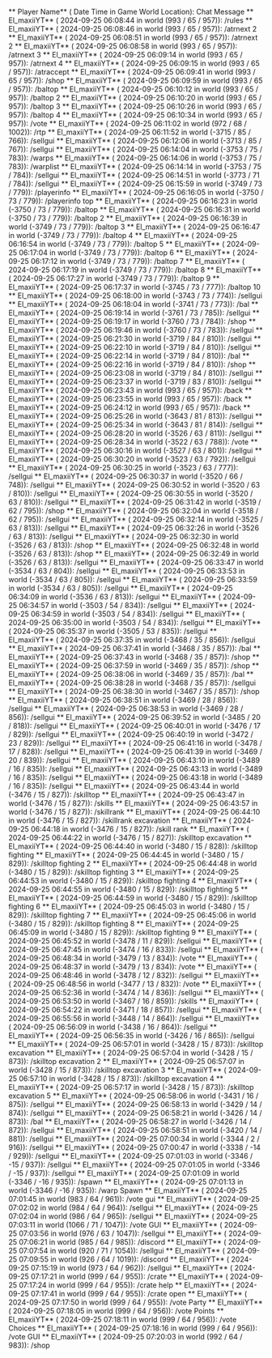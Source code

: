 ** Player Name** ( Date  Time in  Game World Location):  Chat Message
** El_maxiiYT** ( 2024-09-25  06:08:44 in  world (993 / 65 / 957)): /rules
** El_maxiiYT** ( 2024-09-25  06:08:46 in  world (993 / 65 / 957)): /atrnext 2
** El_maxiiYT** ( 2024-09-25  06:08:51 in  world (993 / 65 / 957)): /atrnext 2
** El_maxiiYT** ( 2024-09-25  06:08:58 in  world (993 / 65 / 957)): /atrnext 3
** El_maxiiYT** ( 2024-09-25  06:09:14 in  world (993 / 65 / 957)): /atrnext 4
** El_maxiiYT** ( 2024-09-25  06:09:15 in  world (993 / 65 / 957)): /atraccept
** El_maxiiYT** ( 2024-09-25  06:09:41 in  world (993 / 65 / 957)): /shop
** El_maxiiYT** ( 2024-09-25  06:09:59 in  world (993 / 65 / 957)): /baltop
** El_maxiiYT** ( 2024-09-25  06:10:12 in  world (993 / 65 / 957)): /baltop 2
** El_maxiiYT** ( 2024-09-25  06:10:20 in  world (993 / 65 / 957)): /baltop 3
** El_maxiiYT** ( 2024-09-25  06:10:26 in  world (993 / 65 / 957)): /baltop 4
** El_maxiiYT** ( 2024-09-25  06:10:34 in  world (993 / 65 / 957)): /vote
** El_maxiiYT** ( 2024-09-25  06:11:02 in  world (972 / 68 / 1002)): /rtp
** El_maxiiYT** ( 2024-09-25  06:11:52 in  world (-3715 / 85 / 766)): /sellgui
** El_maxiiYT** ( 2024-09-25  06:12:06 in  world (-3713 / 85 / 767)): /sellgui
** El_maxiiYT** ( 2024-09-25  06:14:04 in  world (-3753 / 75 / 783)): /warps
** El_maxiiYT** ( 2024-09-25  06:14:06 in  world (-3753 / 75 / 783)): /warplist
** El_maxiiYT** ( 2024-09-25  06:14:14 in  world (-3753 / 75 / 784)): /sellgui
** El_maxiiYT** ( 2024-09-25  06:14:51 in  world (-3773 / 71 / 784)): /sellgui
** El_maxiiYT** ( 2024-09-25  06:15:59 in  world (-3749 / 73 / 779)): /playerinfo
** El_maxiiYT** ( 2024-09-25  06:16:05 in  world (-3750 / 73 / 779)): /playerinfo top
** El_maxiiYT** ( 2024-09-25  06:16:23 in  world (-3750 / 73 / 779)): /baltop
** El_maxiiYT** ( 2024-09-25  06:16:31 in  world (-3750 / 73 / 779)): /baltop 2
** El_maxiiYT** ( 2024-09-25  06:16:39 in  world (-3749 / 73 / 779)): /baltop 3
** El_maxiiYT** ( 2024-09-25  06:16:47 in  world (-3749 / 73 / 779)): /baltop 4
** El_maxiiYT** ( 2024-09-25  06:16:54 in  world (-3749 / 73 / 779)): /baltop 5
** El_maxiiYT** ( 2024-09-25  06:17:04 in  world (-3749 / 73 / 779)): /baltop 6
** El_maxiiYT** ( 2024-09-25  06:17:12 in  world (-3749 / 73 / 779)): /baltop 7
** El_maxiiYT** ( 2024-09-25  06:17:19 in  world (-3749 / 73 / 779)): /baltop 8
** El_maxiiYT** ( 2024-09-25  06:17:27 in  world (-3749 / 73 / 779)): /baltop 9
** El_maxiiYT** ( 2024-09-25  06:17:37 in  world (-3745 / 73 / 777)): /baltop 10
** El_maxiiYT** ( 2024-09-25  06:18:00 in  world (-3743 / 73 / 774)): /sellgui
** El_maxiiYT** ( 2024-09-25  06:18:04 in  world (-3741 / 73 / 773)): /bal
** El_maxiiYT** ( 2024-09-25  06:19:14 in  world (-3761 / 73 / 785)): /sellgui
** El_maxiiYT** ( 2024-09-25  06:19:17 in  world (-3760 / 73 / 784)): /shop
** El_maxiiYT** ( 2024-09-25  06:19:46 in  world (-3760 / 73 / 783)): /sellgui
** El_maxiiYT** ( 2024-09-25  06:21:30 in  world (-3719 / 84 / 810)): /sellgui
** El_maxiiYT** ( 2024-09-25  06:22:10 in  world (-3719 / 84 / 810)): /sellgui
** El_maxiiYT** ( 2024-09-25  06:22:14 in  world (-3719 / 84 / 810)): /bal
** El_maxiiYT** ( 2024-09-25  06:22:16 in  world (-3719 / 84 / 810)): /shop
** El_maxiiYT** ( 2024-09-25  06:23:08 in  world (-3719 / 84 / 810)): /sellgui
** El_maxiiYT** ( 2024-09-25  06:23:37 in  world (-3719 / 83 / 810)): /sellgui
** El_maxiiYT** ( 2024-09-25  06:23:43 in  world (993 / 65 / 957)): /back
** El_maxiiYT** ( 2024-09-25  06:23:55 in  world (993 / 65 / 957)): /back
** El_maxiiYT** ( 2024-09-25  06:24:12 in  world (993 / 65 / 957)): /back
** El_maxiiYT** ( 2024-09-25  06:25:26 in  world (-3643 / 81 / 813)): /sellgui
** El_maxiiYT** ( 2024-09-25  06:25:34 in  world (-3643 / 81 / 814)): /sellgui
** El_maxiiYT** ( 2024-09-25  06:28:20 in  world (-3526 / 63 / 811)): /sellgui
** El_maxiiYT** ( 2024-09-25  06:28:34 in  world (-3522 / 63 / 788)): /vote
** El_maxiiYT** ( 2024-09-25  06:30:16 in  world (-3527 / 63 / 801)): /sellgui
** El_maxiiYT** ( 2024-09-25  06:30:20 in  world (-3523 / 63 / 792)): /sellgui
** El_maxiiYT** ( 2024-09-25  06:30:25 in  world (-3523 / 63 / 777)): /sellgui
** El_maxiiYT** ( 2024-09-25  06:30:37 in  world (-3520 / 66 / 748)): /sellgui
** El_maxiiYT** ( 2024-09-25  06:30:52 in  world (-3520 / 63 / 810)): /sellgui
** El_maxiiYT** ( 2024-09-25  06:30:55 in  world (-3520 / 63 / 810)): /sellgui
** El_maxiiYT** ( 2024-09-25  06:31:42 in  world (-3519 / 62 / 795)): /shop
** El_maxiiYT** ( 2024-09-25  06:32:04 in  world (-3518 / 62 / 795)): /sellgui
** El_maxiiYT** ( 2024-09-25  06:32:14 in  world (-3525 / 63 / 813)): /sellgui
** El_maxiiYT** ( 2024-09-25  06:32:26 in  world (-3526 / 63 / 813)): /sellgui
** El_maxiiYT** ( 2024-09-25  06:32:30 in  world (-3526 / 63 / 813)): /shop
** El_maxiiYT** ( 2024-09-25  06:32:48 in  world (-3526 / 63 / 813)): /shop
** El_maxiiYT** ( 2024-09-25  06:32:49 in  world (-3526 / 63 / 813)): /sellgui
** El_maxiiYT** ( 2024-09-25  06:33:47 in  world (-3534 / 63 / 804)): /sellgui
** El_maxiiYT** ( 2024-09-25  06:33:53 in  world (-3534 / 63 / 805)): /sellgui
** El_maxiiYT** ( 2024-09-25  06:33:59 in  world (-3534 / 63 / 805)): /sellgui
** El_maxiiYT** ( 2024-09-25  06:34:09 in  world (-3536 / 63 / 813)): /sellgui
** El_maxiiYT** ( 2024-09-25  06:34:57 in  world (-3503 / 54 / 834)): /sellgui
** El_maxiiYT** ( 2024-09-25  06:34:59 in  world (-3503 / 54 / 834)): /sellgui
** El_maxiiYT** ( 2024-09-25  06:35:00 in  world (-3503 / 54 / 834)): /sellgui
** El_maxiiYT** ( 2024-09-25  06:35:37 in  world (-3505 / 53 / 835)): /sellgui
** El_maxiiYT** ( 2024-09-25  06:37:35 in  world (-3468 / 35 / 856)): /sellgui
** El_maxiiYT** ( 2024-09-25  06:37:41 in  world (-3468 / 35 / 857)): /bal
** El_maxiiYT** ( 2024-09-25  06:37:43 in  world (-3468 / 35 / 857)): /shop
** El_maxiiYT** ( 2024-09-25  06:37:59 in  world (-3469 / 35 / 857)): /shop
** El_maxiiYT** ( 2024-09-25  06:38:06 in  world (-3469 / 35 / 857)): /bal
** El_maxiiYT** ( 2024-09-25  06:38:28 in  world (-3468 / 35 / 857)): /sellgui
** El_maxiiYT** ( 2024-09-25  06:38:30 in  world (-3467 / 35 / 857)): /shop
** El_maxiiYT** ( 2024-09-25  06:38:51 in  world (-3469 / 28 / 856)): /sellgui
** El_maxiiYT** ( 2024-09-25  06:38:53 in  world (-3469 / 28 / 856)): /sellgui
** El_maxiiYT** ( 2024-09-25  06:39:52 in  world (-3485 / 20 / 818)): /sellgui
** El_maxiiYT** ( 2024-09-25  06:40:01 in  world (-3476 / 17 / 829)): /sellgui
** El_maxiiYT** ( 2024-09-25  06:40:19 in  world (-3472 / 23 / 829)): /sellgui
** El_maxiiYT** ( 2024-09-25  06:41:16 in  world (-3478 / 17 / 828)): /sellgui
** El_maxiiYT** ( 2024-09-25  06:41:39 in  world (-3469 / 20 / 839)): /sellgui
** El_maxiiYT** ( 2024-09-25  06:43:10 in  world (-3489 / 16 / 835)): /sellgui
** El_maxiiYT** ( 2024-09-25  06:43:13 in  world (-3489 / 16 / 835)): /sellgui
** El_maxiiYT** ( 2024-09-25  06:43:18 in  world (-3489 / 16 / 835)): /sellgui
** El_maxiiYT** ( 2024-09-25  06:43:44 in  world (-3476 / 15 / 827)): /skilltop
** El_maxiiYT** ( 2024-09-25  06:43:47 in  world (-3476 / 15 / 827)): /skills
** El_maxiiYT** ( 2024-09-25  06:43:57 in  world (-3476 / 15 / 827)): /skillrank
** El_maxiiYT** ( 2024-09-25  06:44:10 in  world (-3476 / 15 / 827)): /skillrank excavation
** El_maxiiYT** ( 2024-09-25  06:44:18 in  world (-3476 / 15 / 827)): /skill rank
** El_maxiiYT** ( 2024-09-25  06:44:22 in  world (-3476 / 15 / 827)): /skilltop excavation
** El_maxiiYT** ( 2024-09-25  06:44:40 in  world (-3480 / 15 / 828)): /skilltop fighting
** El_maxiiYT** ( 2024-09-25  06:44:45 in  world (-3480 / 15 / 829)): /skilltop fighting 2
** El_maxiiYT** ( 2024-09-25  06:44:48 in  world (-3480 / 15 / 829)): /skilltop fighting 3
** El_maxiiYT** ( 2024-09-25  06:44:53 in  world (-3480 / 15 / 829)): /skilltop fighting 4
** El_maxiiYT** ( 2024-09-25  06:44:55 in  world (-3480 / 15 / 829)): /skilltop fighting 5
** El_maxiiYT** ( 2024-09-25  06:44:59 in  world (-3480 / 15 / 829)): /skilltop fighting 6
** El_maxiiYT** ( 2024-09-25  06:45:03 in  world (-3480 / 15 / 829)): /skilltop fighting 7
** El_maxiiYT** ( 2024-09-25  06:45:06 in  world (-3480 / 15 / 829)): /skilltop fighting 8
** El_maxiiYT** ( 2024-09-25  06:45:09 in  world (-3480 / 15 / 829)): /skilltop fighting 9
** El_maxiiYT** ( 2024-09-25  06:45:52 in  world (-3478 / 11 / 829)): /sellgui
** El_maxiiYT** ( 2024-09-25  06:47:45 in  world (-3474 / 16 / 833)): /sellgui
** El_maxiiYT** ( 2024-09-25  06:48:34 in  world (-3479 / 13 / 834)): /vote
** El_maxiiYT** ( 2024-09-25  06:48:37 in  world (-3479 / 13 / 834)): /vote
** El_maxiiYT** ( 2024-09-25  06:48:46 in  world (-3478 / 12 / 832)): /sellgui
** El_maxiiYT** ( 2024-09-25  06:48:56 in  world (-3477 / 13 / 832)): /vote
** El_maxiiYT** ( 2024-09-25  06:52:36 in  world (-3474 / 14 / 836)): /sellgui
** El_maxiiYT** ( 2024-09-25  06:53:50 in  world (-3467 / 16 / 859)): /skills
** El_maxiiYT** ( 2024-09-25  06:54:22 in  world (-3471 / 18 / 857)): /sellgui
** El_maxiiYT** ( 2024-09-25  06:55:56 in  world (-3448 / 14 / 864)): /sellgui
** El_maxiiYT** ( 2024-09-25  06:56:09 in  world (-3438 / 16 / 864)): /sellgui
** El_maxiiYT** ( 2024-09-25  06:56:35 in  world (-3426 / 16 / 865)): /sellgui
** El_maxiiYT** ( 2024-09-25  06:57:01 in  world (-3428 / 15 / 873)): /skilltop excavation
** El_maxiiYT** ( 2024-09-25  06:57:04 in  world (-3428 / 15 / 873)): /skilltop excavation 2
** El_maxiiYT** ( 2024-09-25  06:57:07 in  world (-3428 / 15 / 873)): /skilltop excavation 3
** El_maxiiYT** ( 2024-09-25  06:57:10 in  world (-3428 / 15 / 873)): /skilltop excavation 4
** El_maxiiYT** ( 2024-09-25  06:57:17 in  world (-3428 / 15 / 873)): /skilltop excavation 5
** El_maxiiYT** ( 2024-09-25  06:58:06 in  world (-3431 / 16 / 875)): /sellgui
** El_maxiiYT** ( 2024-09-25  06:58:13 in  world (-3429 / 14 / 874)): /sellgui
** El_maxiiYT** ( 2024-09-25  06:58:21 in  world (-3426 / 14 / 873)): /bal
** El_maxiiYT** ( 2024-09-25  06:58:27 in  world (-3426 / 14 / 872)): /sellgui
** El_maxiiYT** ( 2024-09-25  06:58:51 in  world (-3420 / 14 / 881)): /sellgui
** El_maxiiYT** ( 2024-09-25  07:00:34 in  world (-3344 / 2 / 916)): /sellgui
** El_maxiiYT** ( 2024-09-25  07:00:47 in  world (-3338 / -14 / 929)): /sellgui
** El_maxiiYT** ( 2024-09-25  07:01:03 in  world (-3346 / -15 / 937)): /sellgui
** El_maxiiYT** ( 2024-09-25  07:01:05 in  world (-3346 / -15 / 937)): /sellgui
** El_maxiiYT** ( 2024-09-25  07:01:09 in  world (-3346 / -16 / 935)): /spawn
** El_maxiiYT** ( 2024-09-25  07:01:13 in  world (-3346 / -16 / 935)): /warp Spawn
** El_maxiiYT** ( 2024-09-25  07:01:45 in  world (983 / 64 / 961)): /vote gui
** El_maxiiYT** ( 2024-09-25  07:02:02 in  world (984 / 64 / 964)): /sellgui
** El_maxiiYT** ( 2024-09-25  07:02:04 in  world (986 / 64 / 965)): /sellgui
** El_maxiiYT** ( 2024-09-25  07:03:11 in  world (1066 / 71 / 1047)): /vote GUI
** El_maxiiYT** ( 2024-09-25  07:03:56 in  world (976 / 63 / 1047)): /sellgui
** El_maxiiYT** ( 2024-09-25  07:06:21 in  world (985 / 64 / 985)): /discord
** El_maxiiYT** ( 2024-09-25  07:07:54 in  world (920 / 71 / 1054)): /sellgui
** El_maxiiYT** ( 2024-09-25  07:09:55 in  world (926 / 64 / 1019)): /discord
** El_maxiiYT** ( 2024-09-25  07:15:19 in  world (973 / 64 / 962)): /sellgui
** El_maxiiYT** ( 2024-09-25  07:17:21 in  world (999 / 64 / 955)): /crate
** El_maxiiYT** ( 2024-09-25  07:17:24 in  world (999 / 64 / 955)): /crate help
** El_maxiiYT** ( 2024-09-25  07:17:41 in  world (999 / 64 / 955)): /crate open
** El_maxiiYT** ( 2024-09-25  07:17:50 in  world (999 / 64 / 955)): /vote Party
** El_maxiiYT** ( 2024-09-25  07:18:05 in  world (999 / 64 / 956)): /vote Points
** El_maxiiYT** ( 2024-09-25  07:18:11 in  world (999 / 64 / 956)): /vote Choices
** El_maxiiYT** ( 2024-09-25  07:18:16 in  world (999 / 64 / 956)): /vote GUI
** El_maxiiYT** ( 2024-09-25  07:20:03 in  world (992 / 64 / 983)): /shop
